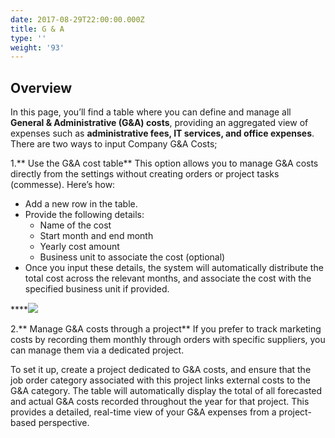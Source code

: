 ```yaml
---
date: 2017-08-29T22:00:00.000Z
title: G & A
type: ''
weight: '93'
---
```


## Overview

In this page, you’ll find a table where you can define and manage all **General & Administrative (G\&A) costs**, providing an aggregated view of expenses such as **administrative fees, IT services, and office expenses**.
There are two ways to input Company G\&A Costs;

1.\*\* Use the G\&A cost table\*\*
This option allows you to manage G\&A costs directly from the settings without creating orders or project tasks (commesse). Here’s how:

* Add a new row in the table.
* Provide the following details:
  * Name of the cost
  * Start month and end month
  * Yearly cost amount
  * Business unit to associate the cost (optional)
* Once you input these details, the system will automatically distribute the total cost across the relevant months, and associate the cost with the specified business unit if provided.

\*\*\*\*![](</uploads/Screenshot 2025-02-12 alle 12.49.35.png>)

2.\*\* Manage G\&A costs through a project\*\*
If you prefer to track marketing costs by recording them monthly through orders with specific suppliers, you can manage them via a dedicated project.

To set it up, create a project dedicated to G\&A costs, and ensure that the job order category associated with this project links external costs to the G\&A category.
The table will automatically display the total of all forecasted and actual G\&A costs recorded throughout the year for that project. This provides a detailed, real-time view of your G\&A expenses from a project-based perspective.
